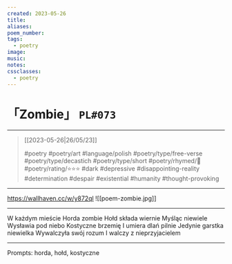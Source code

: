 ```yaml
---
created: 2023-05-26
title:
aliases:
poem_number:
tags:
  - poetry
image:
music:
notes:
cssclasses:
  - poetry
---
```

# 「Zombie」 `PL#073`

---

> [[2023-05-26|26/05/23]]
> 
> #poetry 
> #poetry/art 
> #language/polish 
> #poetry/type/free-verse #poetry/type/decastich #poetry/type/short 
> #poetry/rhymed/🔴 
> #poetry/rating/⭐⭐⭐ 
> #dark #depressive #disappointing-reality #determination #despair #existential #humanity #thought-provoking 

---

https://wallhaven.cc/w/y872ql
![[poem-zombie.jpg]]

---

W każdym mieście
Horda zombie
Hołd składa wiernie 
Myśląc niewiele
Wysławia pod niebo
Kostyczne brzemię
I umiera dlań pilnie
Jedynie garstka niewielka
Wywalczyła swój rozum
I walczy z nieprzyjacielem

---

Prompts: horda, hołd, kostyczne